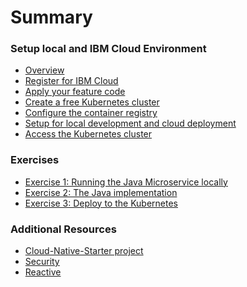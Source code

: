 # Summary

<!-- Rules of SUMMARY.md are here: https://docs.gitbook.com/integrations/github/content-configuration#summary -->
<!-- All headings MUST be THREE hashmarks (###) -->
<!-- Indented bullets (4 spaces) will make the first line be a section -->

### Setup local and IBM Cloud Environment

* [Overview](pre-work/README.md)
* [Register for IBM Cloud](pre-work/1-REGISTER.md)
* [Apply your feature code](pre-work/2-FEATURECODE.md)
* [Create a free Kubernetes cluster](pre-work/3-CREATE_KUBERNETES_CLUSTER.md)
* [Configure the container registry](pre-work/4-CONTAINER_REGISTRY.md)
* [Setup for local development and cloud deployment](pre-work/5-SETUP-ALL.md)
* [Access the Kubernetes cluster](pre-work/6-ACCESS_TO_CLUSTER.md)

### Exercises

* [Exercise 1: Running the Java Microservice locally](exercise-01/README.md)
* [Exercise 2: The Java implementation](exercise-02/README.md)
* [Exercise 3: Deploy to the Kubernetes](exercise-03/README.md)

### Additional Resources

* [Cloud-Native-Starter project](https://github.com/IBM/cloud-native-starter)
* [Security](https://github.com/IBM/cloud-native-starter/security)
* [Reactive](https://github.com/IBM/cloud-native-starter/security)


